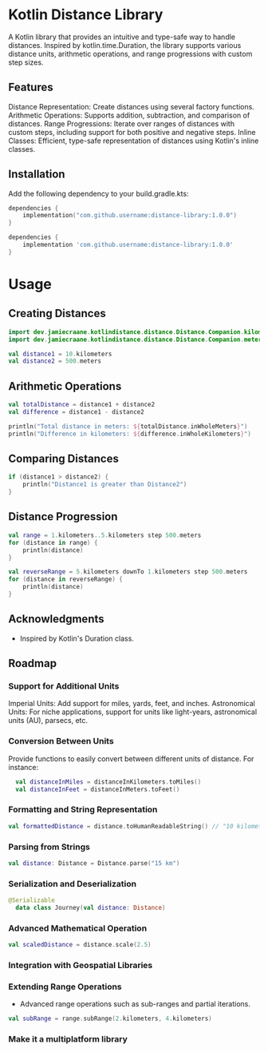 # Kotlin Distance Library

A Kotlin library that provides an intuitive and type-safe way to handle distances. Inspired by kotlin.time.Duration, the
library supports various distance units, arithmetic operations, and range progressions with custom step sizes.

## Features

Distance Representation: Create distances using several factory functions.
Arithmetic Operations: Supports addition, subtraction, and comparison of distances.
Range Progressions: Iterate over ranges of distances with custom steps, including support for both positive and negative
steps.
Inline Classes: Efficient, type-safe representation of distances using Kotlin's inline classes.

## Installation

Add the following dependency to your build.gradle.kts:

```kotlin
dependencies {
    implementation("com.github.username:distance-library:1.0.0")
}
```

```groovy
dependencies {
    implementation 'com.github.username:distance-library:1.0.0'
}
```

# Usage

## Creating Distances

```kotlin
import dev.jamiecraane.kotlindistance.distance.Distance.Companion.kilometers
import dev.jamiecraane.kotlindistance.distance.Distance.Companion.meters

val distance1 = 10.kilometers
val distance2 = 500.meters
```

## Arithmetic Operations

```kotlin
val totalDistance = distance1 + distance2
val difference = distance1 - distance2

println("Total distance in meters: ${totalDistance.inWholeMeters}")
println("Difference in kilometers: ${difference.inWholeKilometers}")
```

## Comparing Distances

```kotlin
if (distance1 > distance2) {
    println("Distance1 is greater than Distance2")
}
```

## Distance Progression

```kotlin
val range = 1.kilometers..5.kilometers step 500.meters
for (distance in range) {
    println(distance)
}

val reverseRange = 5.kilometers downTo 1.kilometers step 500.meters
for (distance in reverseRange) {
    println(distance)
}
```

## Acknowledgments
- Inspired by Kotlin's Duration class.

## Roadmap

### Support for Additional Units
   Imperial Units: Add support for miles, yards, feet, and inches.
   Astronomical Units: For niche applications, support for units like light-years, astronomical units (AU), parsecs, etc.

### Conversion Between Units
   Provide functions to easily convert between different units of distance. For instance:

```kotlin
  val distanceInMiles = distanceInKilometers.toMiles()
  val distanceInFeet = distanceInMeters.toFeet()
``` 

### Formatting and String Representation

```kotlin
val formattedDistance = distance.toHumanReadableString() // "10 kilometers" or "10 km"
```

### Parsing from Strings

```kotlin
val distance: Distance = Distance.parse("15 km")
```

### Serialization and Deserialization

```kotlin
@Serializable
  data class Journey(val distance: Distance)
```

### Advanced Mathematical Operation

```kotlin
val scaledDistance = distance.scale(2.5)
```

### Integration with Geospatial Libraries

### Extending Range Operations
   - Advanced range operations such as sub-ranges and partial iterations.

```kotlin
val subRange = range.subRange(2.kilometers, 4.kilometers)
```

### Make it a multiplatform library
